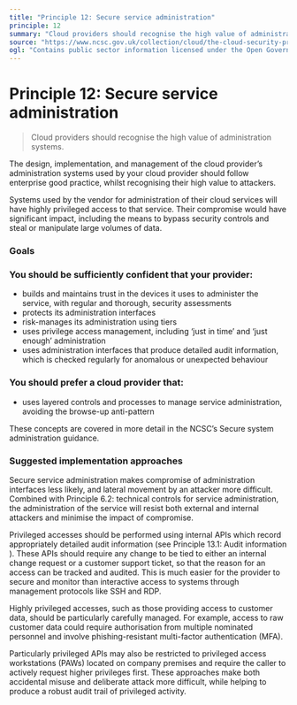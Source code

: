 ```yaml
---
title: "Principle 12: Secure service administration"
principle: 12
summary: "Cloud providers should recognise the high value of administration systems."
source: "https://www.ncsc.gov.uk/collection/cloud/the-cloud-security-principles/principle-12-secure-service-administration"
ogl: "Contains public sector information licensed under the Open Government Licence v3.0. https://www.nationalarchives.gov.uk/doc/open-government-licence/version/3/"
---
```


# Principle 12: Secure service administration

> Cloud providers should recognise the high value of administration systems.

The design, implementation, and management of the cloud provider’s administration systems used by your cloud provider should follow enterprise good practice, whilst recognising their high value to attackers.

Systems used by the vendor for administration of their cloud services will have highly privileged access to that service. Their compromise would have significant impact, including the means to bypass security controls and steal or manipulate large volumes of data.

### Goals

### You should be sufficiently confident that your provider:

- builds and maintains trust in the devices it uses to administer the service, with regular and thorough, security assessments
- protects its administration interfaces
- risk-manages its administration using tiers
- uses privilege access management, including ‘just in time’ and ‘just enough’ administration
- uses administration interfaces that produce detailed audit information, which is checked regularly for anomalous or unexpected behaviour

### You should prefer a cloud provider that:

- uses layered controls and processes to manage service administration, avoiding the browse-up anti-pattern

These concepts are covered in more detail in the NCSC’s Secure system administration guidance.

### Suggested implementation approaches

Secure service administration makes compromise of administration interfaces less likely, and lateral movement by an attacker more difficult. Combined with Principle 6.2: technical controls for service administration, the administration of the service will resist both external and internal attackers and minimise the impact of compromise.

Privileged accesses should be performed using internal APIs which record appropriately detailed audit information (see Principle 13.1: Audit information ). These APIs should require any change to be tied to either an internal change request or a customer support ticket, so that the reason for an access can be tracked and audited. This is much easier for the provider to secure and monitor than interactive access to systems through management protocols like SSH and RDP.

Highly privileged accesses, such as those providing access to customer data, should be particularly carefully managed. For example, access to raw customer data could require authorisation from multiple nominated personnel and involve phishing-resistant multi-factor authentication (MFA).

Particularly privileged APIs may also be restricted to privileged access workstations (PAWs) located on company premises and require the caller to actively request higher privileges first. These approaches make both accidental misuse and deliberate attack more difficult, while helping to produce a robust audit trail of privileged activity.
